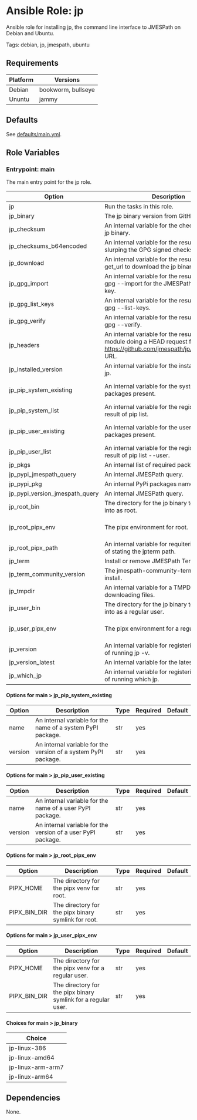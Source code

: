 <!-- BEGIN_ANSIBLE_DOCS -->
# Ansible Role: jp

Ansible role for installing jp, the command line interface to JMESPath on Debian and Ubuntu.


Tags: debian, jp, jmespath, ubuntu

## Requirements

| Platform | Versions |
| -------- | -------- |
| Debian | bookworm, bullseye |
| Ununtu | jammy |

## Defaults

See [defaults/main.yml](defaults/main.yml).

## Role Variables

### Entrypoint: main

The main entry point for the jp role.

|Option|Description|Type|Required|Default|
|---|---|---|---|---|
| jp | Run the tasks in this role. | bool | yes | false |
| jp_binary | The jp binary version from GitHub. | str | yes |  |
| jp_checksum | An internal variable for the checksum for the jp binary. | str | no |  |
| jp_checksums_b64encoded | An internal variable for the results from slurping the GPG signed checksums file. | dict | no |  |
| jp_download | An internal variable for the results of using get_url to download the jp binary from GitHub. | dict | no |  |
| jp_gpg_import | An internal variable for the results of running gpg --import for the JMESPath GPG public key. | dict | no |  |
| jp_gpg_list_keys | An internal variable for the results of running gpg --list-keys. | dict | no |  |
| jp_gpg_verify | An internal variable for the results of running gpg --verify. | dict | no |  |
| jp_headers | An internal variable for the results of the uri module doing a HEAD request for the https://github.com/jmespath/jp/releases/latest URL. | dict | no |  |
| jp_installed_version | An internal variable for the installed version of jp. | str | no |  |
| jp_pip_system_existing | An internal variable for the system PyPI packages present. | list of dicts of 'jp_pip_system_existing' options | no |  |
| jp_pip_system_list | An internal variable for the registering the result of pip list. | dict | no |  |
| jp_pip_user_existing | An internal variable for the user PyPI packages present. | list of dicts of 'jp_pip_user_existing' options | no |  |
| jp_pip_user_list | An internal variable for the registering the result of pip list --user. | dict | no |  |
| jp_pkgs | An internal list of required packages. | list of 'str' | yes |  |
| jp_pypi_jmespath_query | An internal JMESPath query. | str | yes |  |
| jp_pypi_pkg | An internal PyPi packages name. | str | no |  |
| jp_pypi_version_jmespath_query | An internal JMESPath query. | str | yes |  |
| jp_root_bin | The directory for the jp binary to be installed into as root. | str | yes |  |
| jp_root_pipx_env | The pipx environment for root. | dict of 'jp_root_pipx_env' options | yes |  |
| jp_root_pipx_path | An internal variable for requitering the results of stating the jpterm path. | dict | no |  |
| jp_term | Install or remove JMESPath Terminal, jpterm. | bool | no | false |
| jp_term_community_version | The jmespath-community-terminal version to install. | str | no | 1.1.1 |
| jp_tmpdir | An internal variable for a TMPDIR for downloading files. | str | no |  |
| jp_user_bin | The directory for the jp binary to be installed into as a regular user. | str | yes |  |
| jp_user_pipx_env | The pipx environment for a regular user. | dict of 'jp_user_pipx_env' options | yes |  |
| jp_version | An internal variable for registering the results of running jp -v. | dict | no |  |
| jp_version_latest | An internal variable for the latest version of jp. | str | no |  |
| jp_which_jp | An internal variable for registering the results of running which jp. | dict | no |  |

#### Options for main > jp_pip_system_existing

|Option|Description|Type|Required|Default|
|---|---|---|---|---|
| name | An internal variable for the name of a system PyPI package. | str | yes |  |
| version | An internal variable for the version of a system PyPI package. | str | yes |  |

#### Options for main > jp_pip_user_existing

|Option|Description|Type|Required|Default|
|---|---|---|---|---|
| name | An internal variable for the name of a user PyPI package. | str | yes |  |
| version | An internal variable for the version of a user PyPI package. | str | yes |  |

#### Options for main > jp_root_pipx_env

|Option|Description|Type|Required|Default|
|---|---|---|---|---|
| PIPX_HOME | The directory for the pipx venv for root. | str | yes |  |
| PIPX_BIN_DIR | The directory for the pipx binary symlink for root. | str | yes |  |

#### Options for main > jp_user_pipx_env

|Option|Description|Type|Required|Default|
|---|---|---|---|---|
| PIPX_HOME | The directory for the pipx venv for a regular user. | str | yes |  |
| PIPX_BIN_DIR | The directory for the pipx binary symlink for a regular user. | str | yes |  |

#### Choices for main > jp_binary

|Choice|
|---|
| jp-linux-386 |
| jp-linux-amd64 |
| jp-linux-arm-arm7 |
| jp-linux-arm64 |


## Dependencies
None.

<!-- END_ANSIBLE_DOCS -->
